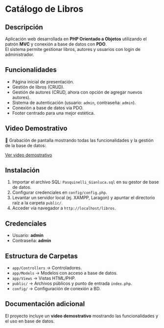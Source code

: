 # Catálogo de Libros 

## Descripción
Aplicación web desarrollada en **PHP Orientado a Objetos** utilizando el patrón **MVC** y conexión a base de datos con **PDO**.  
El sistema permite gestionar libros, autores y usuarios con login de administrador.

## Funcionalidades
- Página inicial de presentación.  
- Gestión de libros (CRUD).  
- Gestión de autores (CRUD, ahora con opción de agregar nuevos autores).  
- Sistema de autenticación (usuario: `admin`, contraseña: `admin`).  
- Conexión a base de datos vía PDO.  
- Footer centrado para una mejor estética.  

## Video Demostrativo
🎥 Grabación de pantalla mostrando todas las funcionalidades y la gestión de la base de datos:  

[Ver video demostrativo](Video_Demostrarivo.mp4)


## Instalación
1. Importar el archivo SQL: `Pasquinelli_Gianluca.sql` en su gestor de base de datos.  
2. Configurar credenciales en `config/config.php`.  
3. Levantar un servidor local (ej. XAMPP, Laragon) y apuntar el directorio raíz a la carpeta `public/`.  
4. Acceder vía navegador a `http://localhost/libros`.  

## Credenciales
- Usuario: **admin**  
- Contraseña: **admin**  

## Estructura de Carpetas
- `app/Controllers` → Controladores.  
- `app/Models` → Modelos con acceso a base de datos.  
- `app/Views` → Vistas HTML/PHP.  
- `public/` → Archivos públicos y punto de entrada `index.php`.  
- `config/` → Configuración de conexión a BD.  

## Documentación adicional
El proyecto incluye un **video demostrativo** mostrando las funcionalidades y el uso en base de datos.
